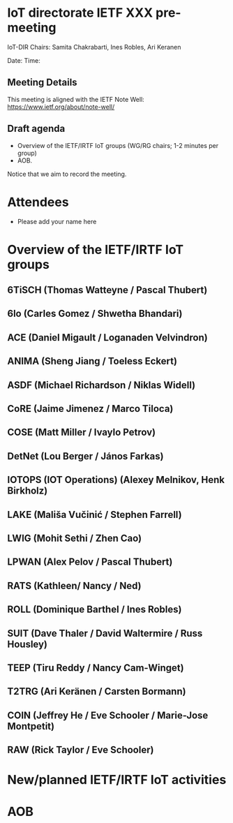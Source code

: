 # IoT directorate IETF XXX pre-meeting 

IoT-DIR Chairs: Samita Chakrabarti, Ines Robles, Ari Keranen


Date: 
Time: 

## Meeting Details 




This meeting is aligned with the IETF Note Well: https://www.ietf.org/about/note-well/

## Draft agenda

* Overview of the IETF/IRTF IoT groups (WG/RG chairs; 1-2 minutes per group)
* AOB. 


Notice that we aim to record the meeting.

# Attendees

* Please add your name here



# Overview of the IETF/IRTF IoT groups

## 6TiSCH (Thomas Watteyne / Pascal Thubert)


## 6lo (Carles Gomez / Shwetha Bhandari)


## ACE (Daniel Migault / Loganaden Velvindron)

## ANIMA (Sheng Jiang / Toeless Eckert)


## ASDF (Michael Richardson / Niklas Widell)


## CoRE (Jaime Jimenez / Marco Tiloca)


## COSE (Matt Miller / Ivaylo Petrov)


## DetNet (Lou Berger / János Farkas)

## IOTOPS (IOT Operations) (Alexey Melnikov, Henk Birkholz)


## LAKE (Mališa Vučinić / Stephen Farrell)


## LWIG (Mohit Sethi / Zhen Cao)


## LPWAN (Alex Pelov / Pascal Thubert)


## RATS (Kathleen/ Nancy / Ned)


## ROLL (Dominique Barthel / Ines Robles)


## SUIT (Dave Thaler / David Waltermire / Russ Housley)


## TEEP (Tiru Reddy / Nancy Cam-Winget)


## T2TRG (Ari Keränen / Carsten Bormann)


## COIN (Jeffrey He / Eve Schooler / Marie-Jose Montpetit)


## RAW (Rick Taylor / Eve Schooler)


# New/planned IETF/IRTF IoT activities


# AOB

